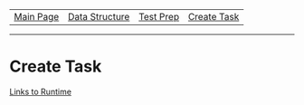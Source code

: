 <table>
    <tr>
        <td><a href="https://maboinjd.github.io/Tri-3-Erik-Peterson/">Main Page</a></td>
        <td><a href="https://maboinjd.github.io/Tri-3-Erik-Peterson/testprep">Data Structure </a></td>
        <td><a href="https://maboinjd.github.io/Tri-3-Erik-Peterson/testprep">Test Prep </a></td>
        <td><a href="https://maboinjd.github.io/Tri-3-Erik-Peterson/createtask">Create Task</a></td>
    </tr>
</table>
<hr>

# Create Task

[Links to Runtime](https://replit.com/@MaBoinjd/csp-anthonys-harem#create_task/templates/erik_ethan.html)
